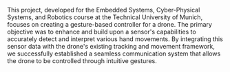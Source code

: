 This project, developed for the Embedded Systems, Cyber-Physical Systems, and Robotics course at the Technical University of Munich, focuses on creating a gesture-based controller for a drone. The primary objective was to enhance and build upon a sensor's capabilities to accurately detect and interpret various hand movements. By integrating this sensor data with the drone's existing tracking and movement framework, we successfully established a seamless communication system that allows the drone to be controlled through intuitive gestures.
